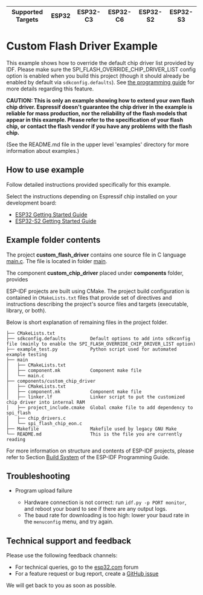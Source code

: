 | Supported Targets | ESP32 | ESP32-C3 | ESP32-C6 | ESP32-S2 | ESP32-S3 |
| ----------------- | ----- | -------- | -------- | -------- | -------- |

# Custom Flash Driver Example

This example shows how to override the default chip driver list provided by IDF. Please make sure the SPI_FLASH_OVERRIDE_CHIP_DRIVER_LIST config option is enabled when you build this project (though it should already be enabled by default via `sdkconfig.defaults`). See [the programming guide](https://docs.espressif.com/projects/esp-idf/en/stable/api-reference/storage/spi_flash_override_driver.html) for more details regarding this feature.

**CAUTION: This is only an example showing how to extend your own flash chip driver. Espressif doesn't guarantee the chip driver in the example is reliable for mass production, nor the reliability of the flash models that appear in this example. Please refer to the specification of your flash chip, or contact the flash vendor if you have any problems with the flash chip.**

(See the README.md file in the upper level 'examples' directory for more information about examples.)

## How to use example

Follow detailed instructions provided specifically for this example.

Select the instructions depending on Espressif chip installed on your development board:

- [ESP32 Getting Started Guide](https://docs.espressif.com/projects/esp-idf/en/stable/get-started/index.html)
- [ESP32-S2 Getting Started Guide](https://docs.espressif.com/projects/esp-idf/en/latest/esp32s2/get-started/index.html)


## Example folder contents

The project **custom_flash_driver** contains one source file in C language [main.c](main/main.c). The file is located in folder [main](main).

The component **custom_chip_driver** placed under **components** folder, provides

ESP-IDF projects are built using CMake. The project build configuration is contained in `CMakeLists.txt` files that provide set of directives and instructions describing the project's source files and targets (executable, library, or both).

Below is short explanation of remaining files in the project folder.

```
├── CMakeLists.txt
├── sdkconfig.defaults         Default options to add into sdkconfig file (mainly to enable the SPI_FLASH_OVERRIDE_CHIP_DRIVER_LIST option)
├── example_test.py            Python script used for automated example testing
├── main
│   ├── CMakeLists.txt
│   ├── component.mk           Component make file
│   └── main.c
├── components/custom_chip_driver
│   ├── CMakeLists.txt
│   ├── component.mk           Component make file
│   ├── linker.lf              Linker script to put the customized chip driver into internal RAM
│   ├── project_include.cmake  Global cmake file to add dependency to spi_flash
│   ├── chip_drivers.c
│   └── spi_flash_chip_eon.c
├── Makefile                   Makefile used by legacy GNU Make
└── README.md                  This is the file you are currently reading
```

For more information on structure and contents of ESP-IDF projects, please refer to Section [Build System](https://docs.espressif.com/projects/esp-idf/en/latest/esp32/api-guides/build-system.html) of the ESP-IDF Programming Guide.

## Troubleshooting

* Program upload failure

    * Hardware connection is not correct: run `idf.py -p PORT monitor`, and reboot your board to see if there are any output logs.
    * The baud rate for downloading is too high: lower your baud rate in the `menuconfig` menu, and try again.

## Technical support and feedback

Please use the following feedback channels:

* For technical queries, go to the [esp32.com](https://esp32.com/) forum
* For a feature request or bug report, create a [GitHub issue](https://github.com/espressif/esp-idf/issues)

We will get back to you as soon as possible.
